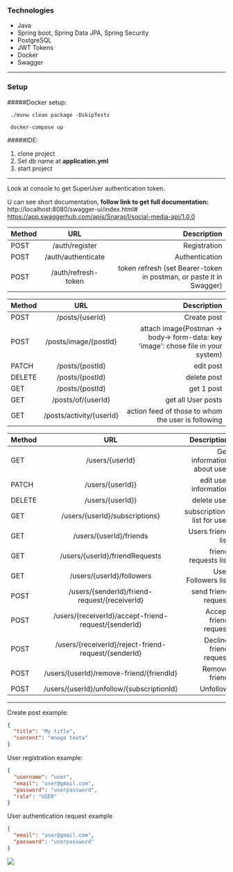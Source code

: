 ### Technologies
- Java
- Spring boot, Spring Data JPA, Spring Security
- PostgreSQL
- JWT Tokens
- Docker
- Swagger
-------------
### Setup

#####Docker setup:

` ./mvnw clean package -DskipTests`

` docker-compose up`

#####IDE:

1) clone project
2) Set db name at  **application.yml**
3) start project

-------------
Look at console to get SuperUser authentication token.

U can see short documentation, **follow link to get full documentation:**
http://localhost:8080/swagger-ui/index.html# 
https://app.swaggerhub.com/apis/Snarap1/social-media-api/1.0.0  

| Method  | URL  | Description |
| :------------ |:---------------:| -----:|
| POST   |/auth/register| Registration  |
| POST     | /auth/authenticate       |   Authentication |
| POST | /auth/refresh-token        |    token refresh (set Bearer-token in postman, or paste it in Swagger) |

| Method  | URL  | Description |
| :------------ |:---------------:| -----:|
| POST   |/posts/{userId}| Create post |
| POST     | /posts/image/{postId}       | attach image(Postman -> body-> form-data: key 'image': chose file in your system) |
| PATCH | /posts/{postId}     |    edit post |
| DELETE | /posts/{postId}   |    delete post |
| GET | /posts/{postId}     |   get 1 post |
| GET | /posts/of/{userId}     |    get all User  posts  |
| GET | /posts/activity/{userId}    | action feed of those to whom the user is following |

| Method  | URL  | Description |
| :------------ |:---------------:| -----:|
| GET  |/users/{userId}| Get information about user |
| PATCH  |/users/{userId}}| edit user information |
| DELETE  |/users/{userId}}| delete user |
| GET  |/users/{userId}/subscriptions}|subscriptions list for user |
| GET  |/users/{userId}/friends| Users friend list|
| GET  |/users/{userId}/friendRequests| friend requests list |
| GET  |/users/{userId}/followers| User  Followers list  |
| POST  |/users/{senderId}/friend-request/{receiverId}| send friend request |
| POST  |/users/{receiverId}/accept-friend-request/{senderId}| Accept friend request|
| POST  |/users/{receiverId}/reject-friend-request/{senderId}| Decline friend request |
| POST  |/users/{userId}/remove-friend/{friendId}| Remove friend|
| POST  |/users/{userId}/unfollow/{subscriptionId}| Unfollow |
-------------

Create post example: 
```json
{
  "title": "My title",
  "content": "mnogo texta"
}
```
User registration example: 
```json
{
  "username": "user",
  "email": "user@gmail.com",
  "password": "userpassword",
  "role": "USER"
}
```
User authentication request example 
```json
{
  "email": "user@gmail.com",
  "password": "userpassword"
}
```

[![](https://i.ibb.co/Q8Dq8rN/chrome-03t-Xc-NEqqs.png)](https://ibb.co/4s1DsPT)

